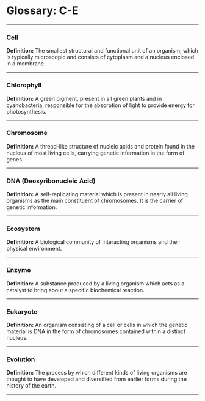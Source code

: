 # Glossary: C-E

---

### Cell
**Definition:** The smallest structural and functional unit of an organism, which is typically microscopic and consists of cytoplasm and a nucleus enclosed in a membrane.

---

### Chlorophyll
**Definition:** A green pigment, present in all green plants and in cyanobacteria, responsible for the absorption of light to provide energy for photosynthesis.

---

### Chromosome
**Definition:** A thread-like structure of nucleic acids and protein found in the nucleus of most living cells, carrying genetic information in the form of genes.

---

### DNA (Deoxyribonucleic Acid)
**Definition:** A self-replicating material which is present in nearly all living organisms as the main constituent of chromosomes. It is the carrier of genetic information.

---

### Ecosystem
**Definition:** A biological community of interacting organisms and their physical environment.

---

### Enzyme
**Definition:** A substance produced by a living organism which acts as a catalyst to bring about a specific biochemical reaction.

---

### Eukaryote
**Definition:** An organism consisting of a cell or cells in which the genetic material is DNA in the form of chromosomes contained within a distinct nucleus.

---

### Evolution
**Definition:** The process by which different kinds of living organisms are thought to have developed and diversified from earlier forms during the history of the earth.

---
